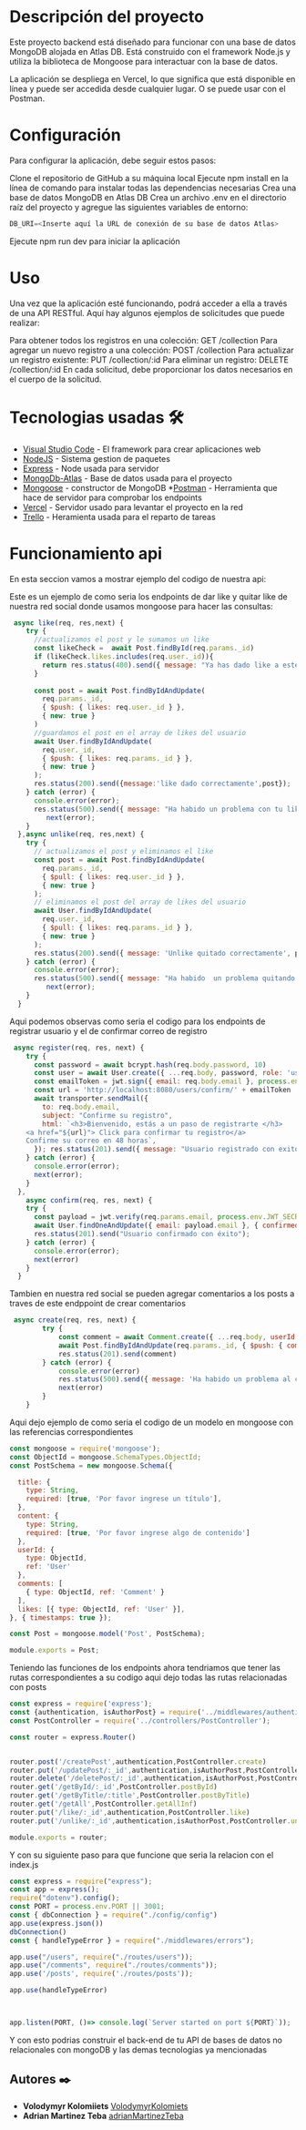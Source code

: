 # Descripción del proyecto

Este proyecto backend está diseñado para funcionar con una base de datos MongoDB alojada en Atlas DB. Está construido con el framework Node.js y utiliza la biblioteca de Mongoose para interactuar con la base de datos.

La aplicación se despliega en Vercel, lo que significa que está disponible en línea y puede ser accedida desde cualquier lugar. O se puede usar con el Postman.

# Configuración
Para configurar la aplicación, debe seguir estos pasos:

Clone el repositorio de GitHub a su máquina local
Ejecute npm install en la línea de comando para instalar todas las dependencias necesarias
Crea una base de datos MongoDB en Atlas DB
Crea un archivo .env en el directorio raíz del proyecto y agregue las siguientes variables de entorno:

```js
DB_URI=<Inserte aquí la URL de conexión de su base de datos Atlas>
```

Ejecute npm run dev para iniciar la aplicación

# Uso

Una vez que la aplicación esté funcionando, podrá acceder a ella a través de una API RESTful. Aquí hay algunos ejemplos de solicitudes que puede realizar:

Para obtener todos los registros en una colección: GET /collection
Para agregar un nuevo registro a una colección: POST /collection
Para actualizar un registro existente: PUT /collection/:id
Para eliminar un registro: DELETE /collection/:id
En cada solicitud, debe proporcionar los datos necesarios en el cuerpo de la solicitud.

# Tecnologias usadas 🛠️

* [Visual Studio Code](https://code.visualstudio.com) - El framework para crear aplicaciones web 
* [NodeJS](https://www.npmjs.com) - Sistema gestion de paquetes
* [Express](https://www.npmjs.com/package/express) - Node  usada para servidor
* [MongoDb-Atlas](https://cloud.mongodb.com/) - Base de datos usada para el proyecto
* [Mongoose](https://mongoosejs.com/) - constructor de MongoDB
*[Postman](https://www.postman.com/) - Herramienta que hace de servidor para comprobar los endpoints
* [Vercel](https://vercel.com/) - Servidor usado para levantar el proyecto en la red
* [Trello](https://trello.com/) -  Heramienta usada para el reparto de tareas

# Funcionamiento api

En esta seccion vamos a mostrar ejemplo del codigo de nuestra api:

Este es un ejemplo de como seria los endpoints de dar like y quitar like de nuestra red social donde usamos mongoose para hacer las consultas:

``` js
 async like(req, res,next) {
    try {
      //actualizamos el post y le sumamos un like
      const likeCheck =  await Post.findById(req.params._id)
      if (likeCheck.likes.includes(req.user._id)){
        return res.status(400).send({ message: "Ya has dado like a este post" }); 
      }
      
      const post = await Post.findByIdAndUpdate(
        req.params._id,
        { $push: { likes: req.user._id } },
        { new: true }
      )
      //guardamos el post en el array de likes del usuario
      await User.findByIdAndUpdate(
        req.user._id,
        { $push: { likes: req.params._id } },
        { new: true }
      );
      res.status(200).send({message:'like dado correctamente',post});
    } catch (error) {
      console.error(error);
      res.status(500).send({ message: "Ha habido un problema con tu like" });
         next(error);
    }
  },async unlike(req, res,next) {
    try {
      // actualizamos el post y eliminamos el like
      const post = await Post.findByIdAndUpdate(
        req.params._id,
        { $pull: { likes: req.user._id } },
        { new: true }
      );
      // eliminamos el post del array de likes del usuario
      await User.findByIdAndUpdate(
        req.user._id,
        { $pull: { likes: req.params._id } },
        { new: true }
      );
      res.status(200).send({ message: 'Unlike quitado correctamente', post });
    } catch (error) {
      console.error(error);
      res.status(500).send({ message: "Ha habido  un problema quitando tu like" });
         next(error);
    }
  }
  ```
Aqui podemos observas como seria el codigo para los endpoints de registrar usuario y el de confirmar correo de registro

```js
 async register(req, res, next) {
    try {
      const password = await bcrypt.hash(req.body.password, 10)
      const user = await User.create({ ...req.body, password, role: 'user' })
      const emailToken = jwt.sign({ email: req.body.email }, process.env.JWT_SECRET, { expiresIn: '48h' })//incriptado email
      const url = 'http://localhost:8080/users/confirm/' + emailToken
      await transporter.sendMail({
        to: req.body.email,
        subject: "Confirme su registro",
        html: `<h3>Bienvenido, estás a un paso de registrarte </h3>
    <a href="${url}"> Click para confirmar tu registro</a> 
    Confirme su correo en 48 horas`,
      }); res.status(201).send({ message: "Usuario registrado con exito", user });
    } catch (error) {
      console.error(error);
      next(error);
    }
  },
    async confirm(req, res, next) {
    try {
      const payload = jwt.verify(req.params.email, process.env.JWT_SECRET)//desincriptado email
      await User.findOneAndUpdate({ email: payload.email }, { confirmed: true });
      res.status(201).send("Usuario confirmado con éxito");
    } catch (error) {
      console.error(error);
      next(error)
    }
  }
```
Tambien en nuestra red social se pueden agregar comentarios a los posts a traves de este endppoint de crear comentarios
``` js
 async create(req, res, next) {
        try {
            const comment = await Comment.create({ ...req.body, userId: req.user._id, postId: req.params._id })
            await Post.findByIdAndUpdate(req.params._id, { $push: { comments: comment } })
            res.status(201).send(comment)
        } catch (error) {
            console.error(error)
            res.status(500).send({ message: 'Ha habido un problema al crear el comment' })
            next(error)
        }
    }
```
Aqui dejo ejemplo de como seria el codigo de un modelo en mongoose con las referencias correspondientes

``` js
const mongoose = require('mongoose');
const ObjectId = mongoose.SchemaTypes.ObjectId;
const PostSchema = new mongoose.Schema({

  title: {
    type: String,
    required: [true, 'Por favor ingrese un título'],
  },
  content: {
    type: String,
    required: [true, 'Por favor ingrese algo de contenido']
  },
  userId: {
    type: ObjectId,
    ref: 'User'
  },
  comments: [
    { type: ObjectId, ref: 'Comment' }
  ],
  likes: [{ type: ObjectId, ref: 'User' }],
}, { timestamps: true });

const Post = mongoose.model('Post', PostSchema);

module.exports = Post;
```

Teniendo las funciones de los endpoints ahora tendriamos que tener las rutas correspondientes a su codigo aqui dejo todas las rutas relacionadas con posts 
``` js
const express = require('express');
const {authentication, isAuthorPost} = require('../middlewares/authentication')
const PostController = require('../controllers/PostController');

const router = express.Router()


router.post('/createPost',authentication,PostController.create)
router.put('/updatePost/:_id',authentication,isAuthorPost,PostController.update)
router.delete('/deletePost/:_id',authentication,isAuthorPost,PostController.delete)
router.get('/getById/:_id',PostController.postById)
router.get('/getByTitle/:title',PostController.postByTitle)
router.get('/getAll',PostController.getAllInf)
router.put('/like/:_id',authentication,PostController.like)
router.put('/unlike/:_id',authentication,isAuthorPost,PostController.unlike)

module.exports = router;
```

Y con su siguiente paso para que funcione que seria la relacion con el index.js

``` js
const express = require("express");
const app = express();
require("dotenv").config();
const PORT = process.env.PORT || 3001;
const { dbConnection } = require("./config/config")
app.use(express.json())
dbConnection()
const { handleTypeError } = require("./middlewares/errors");

app.use("/users", require("./routes/users"));
app.use("/comments", require("./routes/comments"));
app.use('/posts', require('./routes/posts'));

app.use(handleTypeError)



app.listen(PORT, ()=> console.log(`Server started on port ${PORT}`));
```
Y con esto podrias construir el back-end de tu API de bases de datos no relacionales con mongoDB y las demas tecnologias ya mencionadas
## Autores ✒️ 

* **Volodymyr Kolomiiets**  [VolodymyrKolomiets](https://github.com/VolodymyrKolomiets)
* **Adrian Martinez Teba** [adrianMartinezTeba](https://github.com/adrianMartinezTeba)


